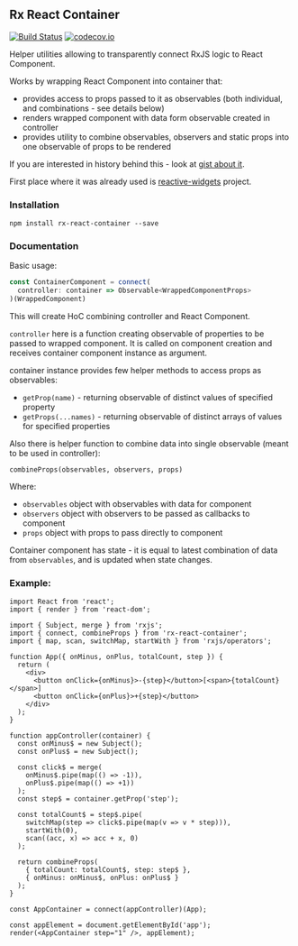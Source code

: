 ## Rx React Container 

[![Build Status](https://travis-ci.org/zxbodya/rx-react-container.svg?branch=master)](https://travis-ci.org/zxbodya/rx-react-container)
[![codecov.io](https://codecov.io/github/zxbodya/rx-react-container/coverage.svg?branch=master)](https://codecov.io/github/zxbodya/rx-react-container?branch=master)

Helper utilities allowing to transparently connect RxJS logic to React Component.

Works by wrapping React Component into container that:

 - provides access to props passed to it as observables (both individual, and combinations - see details below)
 - renders wrapped component with data form observable created in controller
 - provides utility to combine observables, observers and static props into one observable of props to be rendered

If you are interested in history behind this - look at [gist about it](https://gist.github.com/zxbodya/20c63681d45a049df3fc).

First place where it was already used is [reactive-widgets](https://github.com/zxbodya/reactive-widgets) project.

### Installation

`npm install rx-react-container --save`

### Documentation

Basic usage:

```ts
const ContainerComponent = connect(
  controller: container => Observable<WrappedComponentProps>
)(WrappedComponent)
```

This will create HoC combining controller and React Component.

`controller` here is a function creating observable of properties to be passed to wrapped component.
It is called on component creation and receives container component instance as argument.
 
container instance provides few helper methods to access props as observables:

- `getProp(name)` - returning observable of distinct values of specified property
- `getProps(...names)` - returning observable of distinct arrays of values for specified properties

Also there is helper function to combine data into single observable (meant to be used in controller):

`combineProps(observables, observers, props)` 

Where:

- `observables` object with observables with data for component
- `observers` object with observers to be passed as callbacks to component 
- `props` object with props to pass directly to component 

Container component has state - it is equal to latest combination of data from `observables`, and is updated when state changes.
 
### Example:

```JS
import React from 'react';
import { render } from 'react-dom';

import { Subject, merge } from 'rxjs';
import { connect, combineProps } from 'rx-react-container';
import { map, scan, switchMap, startWith } from 'rxjs/operators';

function App({ onMinus, onPlus, totalCount, step }) {
  return (
    <div>
      <button onClick={onMinus}>-{step}</button>[<span>{totalCount}</span>]
      <button onClick={onPlus}>+{step}</button>
    </div>
  );
}

function appController(container) {
  const onMinus$ = new Subject();
  const onPlus$ = new Subject();

  const click$ = merge(
    onMinus$.pipe(map(() => -1)),
    onPlus$.pipe(map(() => +1))
  );
  const step$ = container.getProp('step');

  const totalCount$ = step$.pipe(
    switchMap(step => click$.pipe(map(v => v * step))),
    startWith(0),
    scan((acc, x) => acc + x, 0)
  );

  return combineProps(
    { totalCount: totalCount$, step: step$ },
    { onMinus: onMinus$, onPlus: onPlus$ }
  );
}

const AppContainer = connect(appController)(App);

const appElement = document.getElementById('app');
render(<AppContainer step="1" />, appElement);

```
